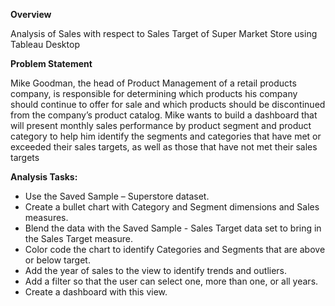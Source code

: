 **Overview**

Analysis of Sales with respect to Sales Target of Super Market Store using Tableau Desktop

**Problem Statement**

Mike Goodman, the head of Product Management of a retail products company, is responsible for determining which products his company should continue to offer for sale and which products should be discontinued from the company’s product catalog. Mike wants to build a dashboard that will present monthly sales performance by product segment and product category to help him identify the segments and categories that have met or exceeded their sales targets, as well as those that have not met their sales targets

**Analysis Tasks:**

- Use the Saved Sample – Superstore dataset.
- Create a bullet chart with Category and Segment dimensions and Sales measures.
- Blend the data with the Saved Sample - Sales Target data set to bring in the Sales Target measure.
- Color code the chart to identify Categories and Segments that are above or below target.
- Add the year of sales to the view to identify trends and outliers.
- Add a filter so that the user can select one, more than one, or all years.
- Create a dashboard with this view.
